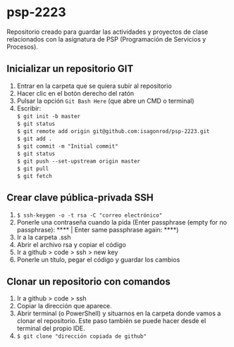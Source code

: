 # psp-2223
Repositorio creado para guardar las actividades y proyectos de clase relacionados con la asignatura de PSP (Programación de Servicios y Procesos).

## Inicializar un repositorio GIT
1. Entrar en la carpeta que se quiera subir al repositorio
2. Hacer clic en el botón derecho del ratón
3. Pulsar la opción `Git Bash Here` (que abre un CMD o terminal)
4. Escribir:
<br>`$ git init -b master`
<br>`$ git status`
<br>`$ git remote add origin git@github.com:isagonrod/psp-2223.git`
<br>`$ git add .`
<br>`$ git commit -m "Initial commit"`
<br>`$ git status`
<br>`$ git push --set-upstream origin master`
<br>`$ git pull`
<br>`$ git fetch`</br>

## Crear clave pública-privada SSH
1. `$ ssh-keygen -o -t rsa -C "correo electrónico"`
2. Ponerle una contraseña cuando la pida (Enter passphrase (empty for no passphrase): **** | Enter same passphrase again: ****)
3. Ir a la carpeta .ssh
4. Abrir el archivo rsa y copiar el código
5. Ir a github > code > ssh > new key
6. Ponerle un título, pegar el código y guardar los cambios

## Clonar un repositorio con comandos
1. Ir a github > code > ssh
2. Copiar la dirección que aparece.
3. Abrir terminal (o PowerShell) y situarnos en la carpeta donde vamos a clonar el repositorio. Este paso también se puede hacer desde el terminal del propio IDE.
4. `$ git clone "dirección copiada de github"`
